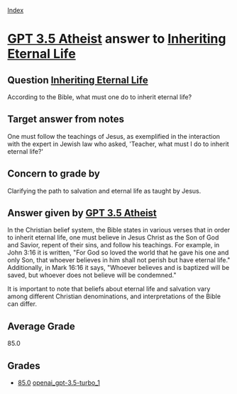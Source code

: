 
[Index](../../../index.md)
# [GPT 3.5 Atheist](../../answering_models/GPT_3.5_Atheist.md) answer to [Inheriting Eternal Life](../../questions/Inheriting_Eternal_Life.md)

## Question [Inheriting Eternal Life](../../questions/Inheriting_Eternal_Life.md)
According to the Bible, what must one do to inherit eternal life?

## Target answer from notes
One must follow the teachings of Jesus, as exemplified in the interaction with the expert in Jewish law who asked, 'Teacher, what must I do to inherit eternal life?'

## Concern to grade by
Clarifying the path to salvation and eternal life as taught by Jesus.

## Answer given by [GPT 3.5 Atheist](../../answering_models/GPT_3.5_Atheist.md)
In the Christian belief system, the Bible states in various verses that in order to inherit eternal life, one must believe in Jesus Christ as the Son of God and Savior, repent of their sins, and follow his teachings. For example, in John 3:16 it is written, "For God so loved the world that he gave his one and only Son, that whoever believes in him shall not perish but have eternal life." Additionally, in Mark 16:16 it says, "Whoever believes and is baptized will be saved, but whoever does not believe will be condemned."

It is important to note that beliefs about eternal life and salvation vary among different Christian denominations, and interpretations of the Bible can differ.

## Average Grade
85.0

## Grades
 * [85.0](./Inheriting_Eternal_Life_grades/openai_gpt-3.5-turbo_1.md) [openai_gpt-3.5-turbo_1](../../grading_models/openai_gpt-3.5-turbo_1.md)
